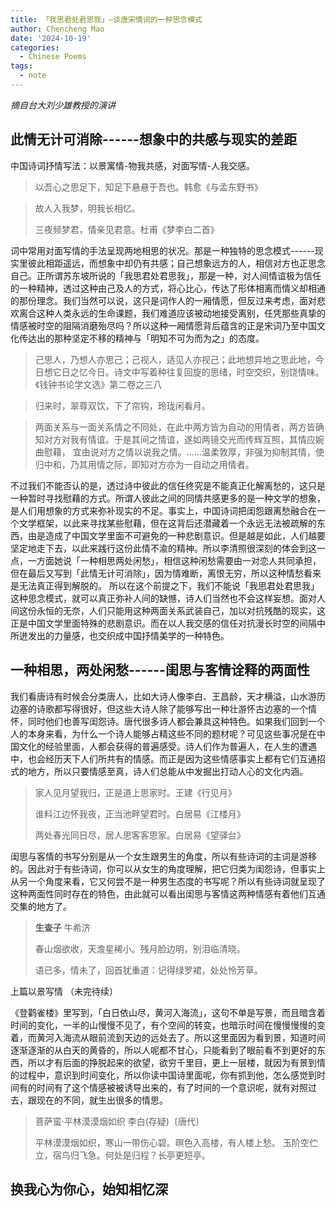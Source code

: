 ```yaml
---
title: 「我思君处君思我」—谈唐宋情词的一种思念模式
author: Chencheng Mao
date: '2024-10-19'
categories:
  - Chinese Poems
tags:
  - note
---
```

*摘自台大刘少雄教授的演讲*
## 此情无计可消除------想象中的共感与现实的差距

中国诗词抒情写法：以景寓情-物我共感，对面写情-人我交感。

> 以吾心之思足下，知足下悬悬于吾也。韩愈《与孟东野书》

> 故人入我梦，明我长相忆。
>
> 三夜频梦君，情亲见君意。杜甫《梦李白二首》

词中常用对面写情的手法呈现两地相思的状况。那是一种独特的思念模式------现实里彼此相距遥远，而想象中却仍有共感；自己想象远方的人，相信对方也正思念自己。正所谓苏东坡所说的「我思君处君思我」，那是一种，对人间情谊极为信任的一种精神，透过这种由己及人的方式，将心比心，传达了形体相离而情义却相通的那份理念。我们当然可以说，这只是词作人的一厢情愿，但反过来考虑，面对悲欢离合这种人类永远的生命课题，我们难道应该被动地接受离别，任凭那些真挚的情感被时空的阻隔消磨殆尽吗？所以这种一厢情愿背后蕴含的正是宋词乃至中国文化传达出的那种坚定不移的精神与「明知不可为而为之」的态度。

> 己思人，乃想人亦思己；己视人，适见人亦视己；此地想异地之思此地，今日想它日之忆今日。诗文中写着种往复回旋的思绪，时空交织，别饶情味。《钱钟书论学文选》第二卷之三八

> 归来时，翠尊双饮，下了帘钩，玲珑闲看月。

> 两面关系与一面关系情之不同处，在此中两方皆为自动的用情者，两方皆确知对方对我有情谊。于是其间之情谊，遂如两镜交光而传辉互照，其情应婉曲慰藉， 宜由说对方之情以说我之情。......温柔敦厚，非强为抑制其情，使归中和，乃其用情之际，即知对方亦为一自动之用情者。

不过我们不能否认的是，透过诗中彼此的信任终究是不能真正化解离愁的，这只是一种暂时寻找慰藉的方式。所谓人彼此之间的同情共感更多的是一种文学的想象， 是人们用想象的方式来弥补现实的不足。事实上，中国诗词把闺怨跟离愁融合在一个文学框架，以此来寻找某些慰藉，但在这背后还潜藏着一个永远无法被疏解的东西，由是造成了中国文学里面不可避免的一种悲剧意识。但是越是如此，人们越要坚定地走下去，以此来践行这份此情不渝的精神。所以李清照很深刻的体会到这一点，一方面她说「一种相思两处闲愁」，相信这种闲愁需要由一对恋人共同承担，但在最后又写到「此情无计可消除」，因为情难断，离恨无穷，所以这种情愁看来是无法真正得到解脱的。 所以在这个前提之下，我们不能说「我思君处君思我」这种思念模式，就可以真正弥补人间的缺憾，诗人们当然也不会这样妄想。面对人间这份永恒的无奈，人们只能用这种两面关系武装自己，加以对抗残酷的现实，这正是中国文学里面特殊的悲剧意识。而在以人我交感的信任对抗漫长时空的间隔中所迸发出的力量感，也交织成中国抒情美学的一种特色。

## 一种相思，两处闲愁------闺思与客情诠释的两面性

我们看唐诗有时候会分类唐人，比如大诗人像李白、王昌龄，天才横溢，山水游历边塞的诗歌都写得很好，但这些大诗人除了能够写出一种壮游怀古边塞的一个情怀，同时他们也善写闺怨诗。唐代很多诗人都会兼具这种特色。如果我们回到一个人的本身来看，为什么一个诗人能够占精这些不同的题材呢？可见这些事况是在中国文化的经验里面，人都会获得的普遍感受。诗人们作为普遍人，在人生的遭遇中，也会经历天下人们所共有的情感。而正是因为这些情感事实上都有它们互通招式的地方，所以只要情感至真，诗人们总能从中发掘出打动人心的文化内涵。

> 家人见月望我归，正是道上思家时。王建《行见月》
>
> 谁料江边怀我夜，正当池畔望君时。白居易《江楼月》
>
> 两处春光同日尽，居人思客客思家。白居易《望驿台》

闺思与客情的书写分别是从一个女生跟男生的角度，所以有些诗词的主词是游移的。因此对于有些诗词，你可以从女生的角度理解，把它归类为闺怨诗，但事实上从另一个角度来看，它又何尝不是一种男生态度的书写呢？所以有些诗词就呈现了这种两面性同时存在的特色，由此就可以看出闺思与客情这两种情感有着他们互通交集的地方了。

> **生查子** 牛希济
>
> 春山烟欲收，天澹星稀小。残月脸边明，别泪临清晓。
>
> 语已多，情未了，回首犹重道：记得绿罗裙，处处怜芳草。

上篇以景写情 （未完待续）

《登鹳雀楼》里写到，「白日依山尽，黄河入海流」，这句不单是写景，而且暗含着时间的变化，一半的山慢慢不见了，有个空间的转变，也暗示时间在慢慢慢慢的变着，而黄河入海流从眼前流到天边的远处去了。所以这里面因为看到景，知道时间逐渐逐渐的从白天的黄昏的，所以人呢都不甘心，只能看到了眼前看不到更好的东西，所以才有后面的挣脱起来的欲望，欲穷千里目，更上一层楼，就因为有景到情的过程中，意识到时间变化，所以你读中国诗里面呢，你有抓到他，怎么感觉到时间有的时间有了这个情感被被诱导出来的，有了时间的一个意识呢，就有对照过去，跟现在的不同，就生出很多的情思。

> 菩萨蛮·平林漠漠烟如织 李白(存疑)〔唐代〕
>
> 平林漠漠烟如织，寒山一带伤心碧。暝色入高楼，有人楼上愁。 玉阶空伫立，宿鸟归飞急。何处是归程？长亭更短亭。

## 换我心为你心，始知相忆深
